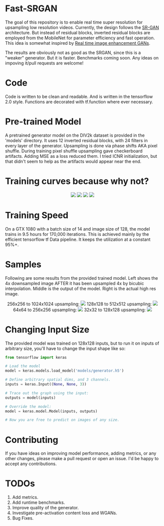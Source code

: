 # Fast-SRGAN
The goal of this repository is to enable real time super resolution for upsampling low resolution videos. Currently, the design follows the [SR-GAN](https://arxiv.org/pdf/1609.04802.pdf) architecture. But instead of residual blocks, inverted residual blocks are employed from the MobileNet for parameter efficiency and fast operation. This idea is somewhat inspired by [Real time image enhancement GANs](http://www.micc.unifi.it/seidenari/wp-content/papercite-data/pdf/caip_2019.pdf).

The results are obviously not as good as the SRGAN, since this is a "weaker" generator. But it is faster. Benchmarks coming soon. Any ideas on impoving it/pull requests are welcome!

# Code
Code is written to be clean and readable. And is written in the tensorflow 2.0 style. Functions are decorated with tf.function where ever necessary.

# Pre-trained Model
A pretrained generator model on the DIV2k dataset is provided in the 'models' directory. It uses 12 inverted residual blocks, with 24 filters in every layer of the generator. Upsampling is done via phase shifts AKA pixel shuffle. During training pixel shuffle upsampling gave checkerboard artifacts. Adding MSE as a loss reduced them. I tried ICNR initialization, but that didn't seem to help as the artifacts would appear near the end.

# Training curves because why not?
<p align="center">
  <img src="https://user-images.githubusercontent.com/4294680/67163297-8df2df80-f36d-11e9-9517-3822b4f4105c.png"> <img src="https://user-images.githubusercontent.com/4294680/67163308-a662fa00-f36d-11e9-8f17-28ec6bde4ab9.png">
  <img src="https://user-images.githubusercontent.com/4294680/67163317-ba0e6080-f36d-11e9-936b-3579f4bb5d45.png"> <img src="https://user-images.githubusercontent.com/4294680/67163321-cabed680-f36d-11e9-9d0f-bae077e99b20.png">
</p>

# Training Speed
On a GTX 1080 with a batch size of 14 and image size of 128, the model trains in 9.5 hours for 170,000 iterations. This is achieved mainly by the efficient tensorflow tf Data pipeline. It keeps the utilization at a constant 95%+.

# Samples
Following are some results from the provided trained model. Left shows the 4x downsampled image AFTER it has been upsampled 4x by bicubic interpolation. Middle is the output of the model. Right is the actual high res image.
<p align="center">
  256x256 to 1024x1024 upsampling:
  <img src="https://user-images.githubusercontent.com/4294680/67163689-4fabef00-f372-11e9-9a39-87552792cd70.png"> 
  128x128 to 512x512 upsampling:
  <img src="https://user-images.githubusercontent.com/4294680/67163721-b03b2c00-f372-11e9-84d9-9774f3c52657.png">
  64x64 to 256x256 upsampling:
  <img src="https://user-images.githubusercontent.com/4294680/67163743-de207080-f372-11e9-843f-87b9a6aba632.png">
  32x32 to 128x128 upsampling:
  <img src="https://user-images.githubusercontent.com/4294680/67163760-04461080-f373-11e9-902d-89dc3acb6e7b.png">
</p>

# Changing Input Size
The provided model was trained on 128x128 inputs, but to run it on inputs of arbitrary size, you'll have to change the input shape like so:
```python
from tensorflow import keras

# Load the model
model = keras.models.load_model('models/generator.h5')

# Define arbitrary spatial dims, and 3 channels.
inputs = keras.Input((None, None, 3))

# Trace out the graph using the input:
outputs = model(inputs)

# Override the model:
model = keras.model.Model(inputs, outputs)

# Now you are free to predict on images of any size.
```

# Contributing
If you have ideas on improving model performance, adding metrics, or any other changes, please make a pull request or open an issue. I'd be happy to accept any contributions.

# TODOs
1. Add metrics.
2. Add runtime benchmarks.
3. Improve quality of the generator.
4. Investigate pre-activation content loss and WGANs.
5. Bug Fixes.
